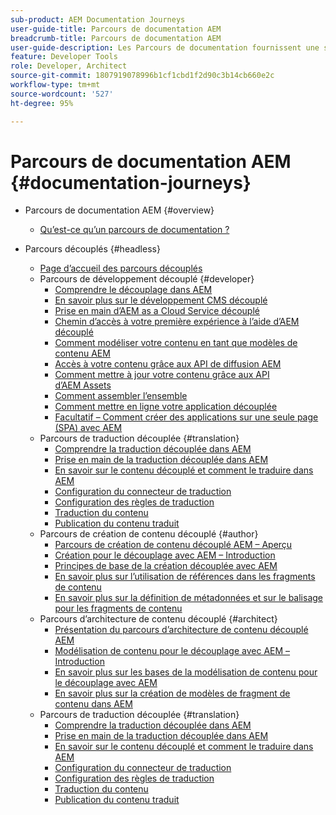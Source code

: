 ```yaml
---
sub-product: AEM Documentation Journeys
user-guide-title: Parcours de documentation AEM
breadcrumb-title: Parcours de documentation AEM
user-guide-description: Les Parcours de documentation fournissent une structure narrative dans AEM documentation en liant des fonctionnalités complexes et disparates pour résoudre un objectif commercial d’une manière conforme aux bonnes pratiques. Conçu pour les débutants dans AEM, les parcours présentent les concepts et les fonctionnalités permettant d’atteindre un objectif, étape par étape.
feature: Developer Tools
role: Developer, Architect
source-git-commit: 1807919078996b1cf1cbd1f2d90c3b14cb660e2c
workflow-type: tm+mt
source-wordcount: '527'
ht-degree: 95%

---
```



# Parcours de documentation AEM {#documentation-journeys}

<!--
Please note that all links to other guides need to be absolute references with leading protocol and domain since SCCM does not allow pages to be referenced with relative links in multiple ToCs.
-->

+ Parcours de documentation AEM {#overview}
   + [Qu’est-ce qu’un parcours de documentation ?](home.md)

+ Parcours découplés {#headless}
   + [Page d’accueil des parcours découplés](https://experienceleague.adobe.com/docs/experience-manager-65/headless-journey/home.html?lang=fr)
   + Parcours de développement découplé {#developer}
      + [Comprendre le découplage dans AEM](https://experienceleague.adobe.com/docs/experience-manager-65/headless-journey/developer/overview.html?lang=fr)
      + [En savoir plus sur le développement CMS découplé](https://experienceleague.adobe.com/docs/experience-manager-65/headless-journey/developer/learn-about.html?lang=fr)
      + [Prise en main d’AEM as a Cloud Service découplé](https://experienceleague.adobe.com/docs/experience-manager-65/headless-journey/developer/getting-started.html?lang=fr)
      + [Chemin d’accès à votre première expérience à l’aide d’AEM découplé](https://experienceleague.adobe.com/docs/experience-manager-65/headless-journey/developer/path-to-first-experience.html?lang=fr)
      + [Comment modéliser votre contenu en tant que modèles de contenu AEM](https://experienceleague.adobe.com/docs/experience-manager-65/headless-journey/developer/model-your-content.html?lang=fr)
      + [Accès à votre contenu grâce aux API de diffusion AEM](https://experienceleague.adobe.com/docs/experience-manager-65/headless-journey/developer/access-your-content.html?lang=fr)
      + [Comment mettre à jour votre contenu grâce aux API d’AEM Assets](https://experienceleague.adobe.com/docs/experience-manager-65/headless-journey/developer/update-your-content.html?lang=fr)
      + [Comment assembler l’ensemble](https://experienceleague.adobe.com/docs/experience-manager-65/headless-journey/developer/put-it-all-together.html?lang=fr)
      + [Comment mettre en ligne votre application découplée](https://experienceleague.adobe.com/docs/experience-manager-65/headless-journey/developer/go-live.html?lang=fr)
      + [Facultatif – Comment créer des applications sur une seule page (SPA) avec AEM](https://experienceleague.adobe.com/docs/experience-manager-65/headless-journey/developer/create-spa.html?lang=fr)
   + Parcours de traduction découplée {#translation}
      + [Comprendre la traduction découplée dans AEM](https://experienceleague.adobe.com/docs/experience-manager-65/headless-journey/translation/overview.html?lang=fr)
      + [Prise en main de la traduction découplée dans AEM](https://experienceleague.adobe.com/docs/experience-manager-65/headless-journey/translation/getting-started.html?lang=fr)
      + [En savoir sur le contenu découplé et comment le traduire dans AEM](https://experienceleague.adobe.com/docs/experience-manager-65/headless-journey/translation/learn-about.html?lang=fr)
      + [Configuration du connecteur de traduction](https://experienceleague.adobe.com/docs/experience-manager-65/headless-journey/translation/configure-connector.html?lang=fr)
      + [Configuration des règles de traduction](https://experienceleague.adobe.com/docs/experience-manager-65/headless-journey/translation/translation-rules.html?lang=fr)
      + [Traduction du contenu](https://experienceleague.adobe.com/docs/experience-manager-65/headless-journey/translation/translate-content.html?lang=fr)
      + [Publication du contenu traduit](https://experienceleague.adobe.com/docs/experience-manager-65/headless-journey/translation/publish-content.html?lang=fr)
   + Parcours de création de contenu découplé {#author}
      + [Parcours de création de contenu découplé AEM – Aperçu](https://experienceleague.adobe.com/docs/experience-manager-65/headless-journey/author/overview.html?lang=fr)
      + [Création pour le découplage avec AEM – Introduction](https://experienceleague.adobe.com/docs/experience-manager-65/headless-journey/author/introduction.html?lang=fr)
      + [Principes de base de la création découplée avec AEM](https://experienceleague.adobe.com/docs/experience-manager-65/headless-journey/author/basics.html?lang=fr)
      + [En savoir plus sur l’utilisation de références dans les fragments de contenu](https://experienceleague.adobe.com/docs/experience-manager-65/headless-journey/author/references.html?lang=fr)
      + [En savoir plus sur la définition de métadonnées et sur le balisage pour les fragments de contenu](https://experienceleague.adobe.com/docs/experience-manager-65/headless-journey/author/metadata-tagging.html?lang=fr)
   + Parcours d’architecture de contenu découplé {#architect}
      + [Présentation du parcours d’architecture de contenu découplé AEM](https://experienceleague.adobe.com/docs/experience-manager-65/headless-journey/architect/overview.html?lang=fr)
      + [Modélisation de contenu pour le découplage avec AEM – Introduction](https://experienceleague.adobe.com/docs/experience-manager-65/headless-journey/architect/introduction.html?lang=fr)
      + [En savoir plus sur les bases de la modélisation de contenu pour le découplage avec AEM](https://experienceleague.adobe.com/docs/experience-manager-65/headless-journey/architect/basics.html?lang=fr)
      + [En savoir plus sur la création de modèles de fragment de contenu dans AEM](https://experienceleague.adobe.com/docs/experience-manager-65/headless-journey/architect/model-structure.html?lang=fr)
   + Parcours de traduction découplée {#translation}
      + [Comprendre la traduction découplée dans AEM](https://experienceleague.adobe.com/docs/experience-manager-65/headless-journey/translation/overview.html?lang=fr)
      + [Prise en main de la traduction découplée dans AEM](https://experienceleague.adobe.com/docs/experience-manager-65/headless-journey/translation/getting-started.html?lang=fr)
      + [En savoir sur le contenu découplé et comment le traduire dans AEM](https://experienceleague.adobe.com/docs/experience-manager-65/headless-journey/translation/learn-about.html?lang=fr)
      + [Configuration du connecteur de traduction](https://experienceleague.adobe.com/docs/experience-manager-65/headless-journey/translation/configure-connector.html?lang=fr)
      + [Configuration des règles de traduction](https://experienceleague.adobe.com/docs/experience-manager-65/headless-journey/translation/translation-rules.html?lang=fr)
      + [Traduction du contenu](https://experienceleague.adobe.com/docs/experience-manager-65/headless-journey/translation/translate-content.html?lang=fr)
      + [Publication du contenu traduit](https://experienceleague.adobe.com/docs/experience-manager-65/headless-journey/translation/publish-content.html?lang=fr)
